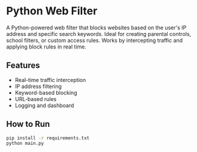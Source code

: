 # Python Web Filter

A Python-powered web filter that blocks websites based on the user's IP address and specific search keywords. Ideal for creating parental controls, school filters, or custom access rules. Works by intercepting traffic and applying block rules in real time.

## Features
- Real-time traffic interception
- IP address filtering
- Keyword-based blocking
- URL-based rules
- Logging and dashboard

## How to Run

```bash
pip install -r requirements.txt
python main.py

